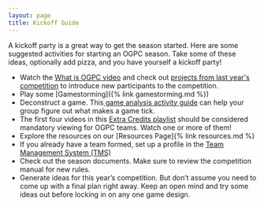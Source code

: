 ```yaml
---
layout: page
title: Kickoff Guide
---
```


A kickoff party is a great way to get the season started. Here are some suggested activities for
starting an OGPC season. Take some of these ideas, optionally add pizza, and you have yourself
a kickoff party!

* Watch the [What is OGPC video](https://www.youtube.com/watch?v=gr80Z8WEiys) and check out
  [projects from last year's competition](http://tms.ogpc.info/) to introduce new participants
  to the competition.
* Play some [Gamestorming]({% link gamestorming.md %})
* Deconstruct a game. This[ game analysis activity guide](assets/files/Game-Analysis-Activity-Guide.pdf)
  can help your group figure out what makes a game tick.
* The first four videos in this [Extra Credits playlist](https://www.youtube.com/playlist?list=PLjCY8StB1MxNkr-T3_ZGQ0o2dx7cWpz1N)
  should be considered mandatory viewing for OGPC teams. Watch one or more of them!
* Explore the resources on our [Resources Page]{% link resources.md %}
* If you already have a team formed, set up a profile in the [Team Management System (TMS)](https://tms.ogpc.info/)
* Check out the season documents. Make sure to review the competition manual for new rules.
* Generate ideas for this year’s competition. But don’t assume you need to come up with a final plan
  right away. Keep an open mind and try some ideas out before locking in on any one game design.